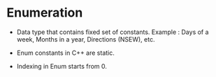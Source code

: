 # Enumeration

- Data type that contains fixed set of constants. Example : Days of a week, Months in a year, Directions (NSEW), etc.

- Enum constants in C++ are static.

- Indexing in Enum starts from 0.